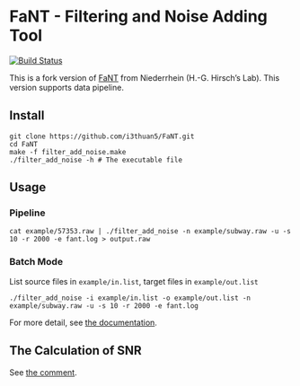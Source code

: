# FaNT - Filtering and Noise Adding Tool

[![Build Status](https://travis-ci.org/i3thuan5/FaNT.svg?branch=master)](https://travis-ci.org/i3thuan5/FaNT)

This is a fork version of [FaNT](http://dnt.kr.hs-niederrhein.de/indexbd2f.html?option=com_content&view=article&layout=default&id=22&Itemid=15&lang=en) from Niederrhein (H.-G. Hirsch’s Lab). This version supports data pipeline.

## Install
```
git clone https://github.com/i3thuan5/FaNT.git
cd FaNT
make -f filter_add_noise.make
./filter_add_noise -h # The executable file
```

## Usage
### Pipeline
```
cat example/57353.raw | ./filter_add_noise -n example/subway.raw -u -s 10 -r 2000 -e fant.log > output.raw
```

### Batch Mode
List source files in `example/in.list`, target files in `example/out.list`
```
./filter_add_noise -i example/in.list -o example/out.list -n example/subway.raw -u -s 10 -r 2000 -e fant.log
```

For more detail, see [the documentation](https://github.com/i3thuan5/FaNT/blob/master/fant_manual.pdf).

## The Calculation of SNR
See [the comment](https://raw.githubusercontent.com/i3thuan5/FaNT/master/snr_comments.html).
